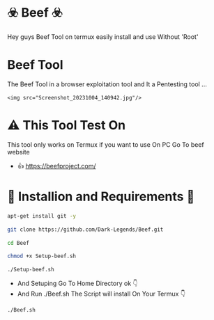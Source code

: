 # ☣️ Beef ☣️
Hey guys Beef Tool on termux easily install and use Without 'Root'

# Beef Tool
The Beef Tool in a browser exploitation tool and It a Pentesting tool ...


    <img src="Screenshot_20231004_140942.jpg"/>


# ⚠️ This Tool Test On 
This tool only works on Termux 
if you want to use On PC 
Go To  beef website
-  👍 https://beefproject.com/


# 🛑 Installion and Requirements 🛑

```bash
apt-get install git -y
```
```bash
git clone https://github.com/Dark-Legends/Beef.git
```

```bash
cd Beef
```

```bash
chmod +x Setup-beef.sh
```

```bash
./Setup-beef.sh
```

- And Setuping Go To Home Directory ok 👇
- And Run ./Beef.sh The Script will install On Your Termux 👇 

```bash
./Beef.sh
```
